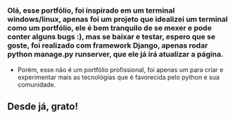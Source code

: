 #  

### Olá, esse portfólio, foi inspirado em um terminal windows/linux, apenas foi um projeto que idealizei um terminal como um portfólio, ele é bem tranquilo de se mexer e pode conter alguns bugs :), mas se baixar e testar, espero que se goste, foi realizado com framework Django, apenas rodar python manage.py runserver, que ele já irá atualizar a página.
 
- Porém, esse não é um portfólio profissional, foi apenas um para criar e experimentar mais as tecnológias que é favorecida pelo python e sua comunidade.

## Desde já, grato! 
